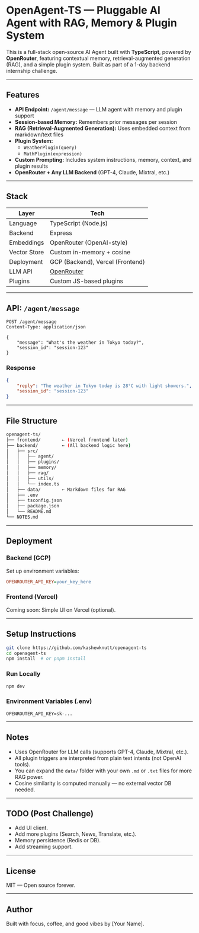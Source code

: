 # OpenAgent-TS — Pluggable AI Agent with RAG, Memory & Plugin System

This is a full-stack open-source AI Agent built with **TypeScript**, powered by **OpenRouter**, featuring contextual memory, retrieval-augmented generation (RAG), and a simple plugin system. Built as part of a 1-day backend internship challenge.

---

## Features

- **API Endpoint:** `/agent/message` — LLM agent with memory and plugin support
- **Session-based Memory:** Remembers prior messages per session
- **RAG (Retrieval-Augmented Generation):** Uses embedded context from markdown/text files
- **Plugin System:**
    - `WeatherPlugin(query)`
    - `MathPlugin(expression)`
- **Custom Prompting:** Includes system instructions, memory, context, and plugin results
- **OpenRouter + Any LLM Backend** (GPT-4, Claude, Mixtral, etc.)

---

## Stack

| Layer         | Tech                       |
|---------------|----------------------------|
| Language      | TypeScript (Node.js)       |
| Backend       | Express                    |
| Embeddings    | OpenRouter (OpenAI-style)  |
| Vector Store  | Custom in-memory + cosine  |
| Deployment    | GCP (Backend), Vercel (Frontend) |
| LLM API       | [OpenRouter](https://openrouter.ai/) |
| Plugins       | Custom JS-based plugins    |

---

## API: `/agent/message`

```http
POST /agent/message
Content-Type: application/json

{
    "message": "What's the weather in Tokyo today?",
    "session_id": "session-123"
}
```

### Response

```json
{
    "reply": "The weather in Tokyo today is 28°C with light showers.",
    "session_id": "session-123"
}
```

---

## File Structure

```bash
openagent-ts/
├── frontend/        ← (Vercel frontend later)
├── backend/         ← (All backend logic here)
│   ├── src/
│   │   ├── agent/
│   │   ├── plugins/
│   │   ├── memory/
│   │   ├── rag/
│   │   ├── utils/
│   │   └── index.ts
│   ├── data/        ← Markdown files for RAG
│   ├── .env
│   ├── tsconfig.json
│   ├── package.json
│   └── README.md
└── NOTES.md
```

---

## Deployment

### Backend (GCP)

Set up environment variables:

```ini
OPENROUTER_API_KEY=your_key_here
```

### Frontend (Vercel)

Coming soon: Simple UI on Vercel (optional).

---

## Setup Instructions

```bash
git clone https://github.com/kashewknutt/openagent-ts
cd openagent-ts
npm install  # or pnpm install
```

### Run Locally

```bash
npm dev
```

### Environment Variables (.env)

```env
OPENROUTER_API_KEY=sk-...
```

---

## Notes

- Uses OpenRouter for LLM calls (supports GPT-4, Claude, Mixtral, etc.).
- All plugin triggers are interpreted from plain text intents (not OpenAI tools).
- You can expand the `data/` folder with your own `.md` or `.txt` files for more RAG power.
- Cosine similarity is computed manually — no external vector DB needed.

---

## TODO (Post Challenge)

- Add UI client.
- Add more plugins (Search, News, Translate, etc.).
- Memory persistence (Redis or DB).
- Add streaming support.

---

## License

MIT — Open source forever.

---

## Author

Built with focus, coffee, and good vibes by [Your Name].